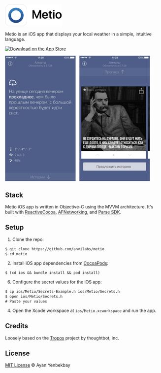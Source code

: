 <img src=".github/hero.png" alt="Metio logo" height="70">

Metio is an iOS app that displays your local weather in a simple, intuitive language.

[![Download on the App Store](https://cdn.rawgit.com/anvilabs/metio/master/.github/appstore-badge.svg)](http://apple.co/2hJ8WLo)

<img src=".github/screenshots.jpg" width="470">

## Stack

Metio iOS app is written in Objective-C using the MVVM architecture. It's built with [ReactiveCocoa](https://github.com/ReactiveCocoa/ReactiveCocoa), [AFNetworking](https://github.com/AFNetworking/AFNetworking), and [Parse SDK](https://github.com/ParsePlatform/Parse-SDK-iOS-OSX).

## Setup

1. Clone the repo:
```console
$ git clone https://github.com/anvilabs/metio
$ cd metio
```

2. Install iOS app dependencies from [CocoaPods](http://cocoapods.org/#install):
```console
$ (cd ios && bundle install && pod install)
```

6. Configure the secret values for the iOS app:
```console
$ cp ios/Metio/Secrets-Example.h ios/Metio/Secrets.h
$ open ios/Metio/Secrets.h
# Paste your values
```

4. Open the Xcode workspace at `ios/Metio.xcworkspace` and run the app.

## Credits

Loosely based on the [Tropos](https://github.com/thoughtbot/Tropos) project by thoughtbot, inc.

## License

[MIT License](./LICENSE) © Ayan Yenbekbay
